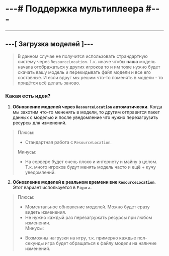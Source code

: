 # ---# Поддержка мультиплеера \#---

---

## ---[ Загрузка моделей ]---
> В данном случае не получится использовать страндартную систему через `ResourceLocation`. Т.к. иначе чтобы **наша**
модель начала отображаться у других игроков то и им тоже нужно будет скачать вашу модель и перекидывать файл модели
и все его составные. И если вдруг мы решим что-то поменять в модели - то придётся всё делать заново.

### Какая есть идея?

1. **Обновление моделей через `ResourceLocation` автоматически**. Когда мы захотим что-то мененять
в модели, то другим отправится пакет данных с моделью и после уведомление что нужно перезагрузить ресурсы для изменений.
> Плюсы:  
>   + Стандартная работа с `ResourceLocation`.  
> 
> Минусы:
>   - На сервере будет очень плохо и интернету и майну в целом. Т.к. много игроков будут менять модель часто и ещё + кучу
уведомлений.

2. **Обновление моделей в реальном времени вне `ResourceLocation`**. Этот вариант используется в `Figura`.
> Плюсы:
>   + Моментальное обновление моделей. Можно будет сразу видеть изменения.
>   + Не нужно каждый раз перезагружать ресурсы при любом изменении.  
> Минусы:
>   - Возможны нагрузки на игру, т.к. примерно каждые пол-секунды игра будет обращаться к файлу модели на наличие изменений.